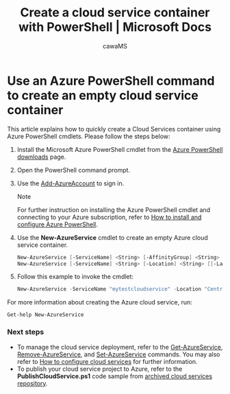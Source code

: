 ﻿---
title: Create a cloud service container with PowerShell | Microsoft Docs
description: This article explains how to create a cloud service container with PowerShell. The container hosts web and worker roles.
services: cloud-services
documentationcenter: .net
author: cawaMS
manager: timlt
editor: ''

ms.assetid: c8f32469-610e-4f37-a3aa-4fac5c714e13
ms.service: cloud-services
ms.devlang: dotnet
ms.topic: article
ms.tgt_pltfrm: powershell
ms.workload: na
ms.date: 11/18/2016
ms.author: cawa

---
# Use an Azure PowerShell command to create an empty cloud service container
This article explains how to quickly create a Cloud Services container using Azure PowerShell cmdlets. Please follow the steps below:

1. Install the Microsoft Azure PowerShell cmdlet from the [Azure PowerShell downloads](http://aka.ms/webpi-azps) page.
2. Open the PowerShell command prompt.
3. Use the [Add-AzureAccount](/powershell/module/servicemanagement/azure/add-azureaccount?view=azuresmps-4.0.0) to sign in.

   > [!NOTE]
   > For further instruction on installing the Azure PowerShell cmdlet and connecting to your Azure subscription, refer to [How to install and configure Azure PowerShell](/powershell/azure/overview).
   >
   >
4. Use the **New-AzureService** cmdlet to create an empty Azure cloud service container.

   ```powershell
   New-AzureService [-ServiceName] <String> [-AffinityGroup] <String> [[-Label] <String>] [[-Description] <String>] [[-ReverseDnsFqdn] <String>] [<CommonParameters>]
   New-AzureService [-ServiceName] <String> [-Location] <String> [[-Label] <String>] [[-Description] <String>] [[-ReverseDnsFqdn] <String>] [<CommonParameters>]
   ```
5. Follow this example to invoke the cmdlet:

   ```powershell
   New-AzureService -ServiceName "mytestcloudservice" -Location "Central US" -Label "mytestcloudservice"
   ```

For more information about creating the Azure cloud service, run:

```
Get-help New-AzureService
```

### Next steps
* To manage the cloud service deployment, refer to the [Get-AzureService](/powershell/module/servicemanagement/azure/Get-AzureService?view=azuresmps-4.0.0), [Remove-AzureService](/powershell/module/servicemanagement/azure/Remove-AzureService?view=azuresmps-4.0.0), and [Set-AzureService](/powershell/module/servicemanagement/azure/set-azureservice?view=azuresmps-4.0.0) commands. You may also refer to [How to configure cloud services](cloud-services-how-to-configure-portal.md) for further information.
* To publish your cloud service project to Azure, refer to the  **PublishCloudService.ps1** code sample from [archived cloud services repository](https://github.com/MicrosoftDocs/azure-cloud-services-files/tree/master/Scripts/cloud-services-continuous-delivery).
